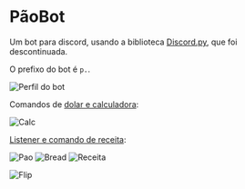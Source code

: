 
# PãoBot

Um bot para discord, usando a biblioteca [Discord.py](https://github.com/Rapptz/discord.py), que foi descontinuada.

O prefixo do bot é `p.`.

![Perfil do bot](https://user-images.githubusercontent.com/60411891/132714283-2396eaef-11f8-4dff-b708-27b7bec71efd.png)


Comandos de [dolar e calculadora](https://github.com/AngryPlayer04/PaoBot/blob/main/Cogs/calc.py):



![Calc](https://user-images.githubusercontent.com/60411891/132715394-717580b7-c472-46cc-8095-3c326f03ba6e.png)


[Listener e comando de receita](https://github.com/AngryPlayer04/PaoBot/blob/main/Cogs/fun.py):

![Pao](https://user-images.githubusercontent.com/60411891/132714588-4b87bb2e-89c5-4a18-b375-114089d40106.png)
![Bread](https://user-images.githubusercontent.com/60411891/132714650-f5f004f3-75df-4e40-b3e6-aed527e2c7d0.png)
![Receita](https://user-images.githubusercontent.com/60411891/132715261-9e42d312-6aab-4327-9d3e-ef1ac2480267.png)



![Flip](https://user-images.githubusercontent.com/60411891/132715118-aef37031-6ab6-4348-9006-46e5a1b11d49.png)






